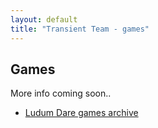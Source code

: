 ```yaml
---
layout: default
title: "Transient Team - games"
---
```


## Games

More info coming soon..

* [Ludum Dare games archive][ld]

[ld]:   http://ludumdare.com/compo/author/kibertoad/
